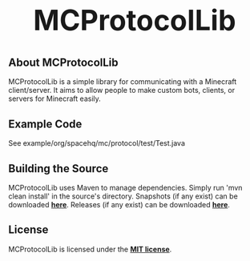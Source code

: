 <b><center><h1>MCProtocolLib</h></center></b>
==========



<b>About MCProtocolLib</b>
--------

MCProtocolLib is a simple library for communicating with a Minecraft client/server. It aims to allow people to make custom bots, clients, or servers for Minecraft easily.


<b>Example Code</b>
--------

See example/org/spacehq/mc/protocol/test/Test.java


<b>Building the Source</b>
--------

MCProtocolLib uses Maven to manage dependencies. Simply run 'mvn clean install' in the source's directory.
Snapshots (if any exist) can be downloaded <b>[here](http://repo.spacehq.org/content/repositories/snapshots/org/spacehq/mcprotocollib)</b>.
Releases (if any exist) can be downloaded <b>[here](http://repo.spacehq.org/content/repositories/release/org/spacehq/mcprotocollib)</b>.


<b>License</b>
---------

MCProtocolLib is licensed under the <b>[MIT license](http://www.opensource.org/licenses/mit-license.html)</b>.
